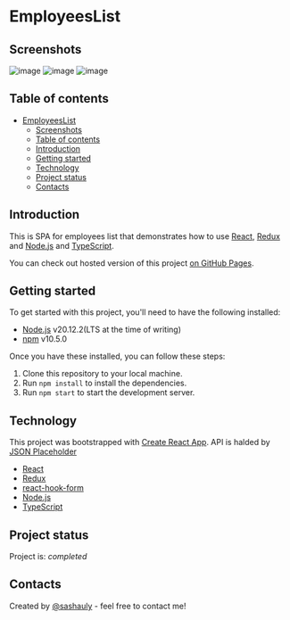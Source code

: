 # EmployeesList

## Screenshots

![image](https://github.com/sashauly/EmployeesList/assets/77851963/d1e960ac-d3e6-4ede-8a2d-4fcfc9da6741)
![image](https://github.com/sashauly/EmployeesList/assets/77851963/14c78029-ab09-4cd5-8abd-1f32e3052a81)
![image](https://github.com/sashauly/EmployeesList/assets/77851963/8f9da68a-213e-4fbf-b26d-b9f8b330e36e)

## Table of contents

- [EmployeesList](#employeeslist)
  - [Screenshots](#screenshots)
  - [Table of contents](#table-of-contents)
  - [Introduction](#introduction)
  - [Getting started](#getting-started)
  - [Technology](#technology)
  - [Project status](#project-status)
  - [Contacts](#contacts)

## Introduction

This is SPA for employees list that demonstrates how to use [React](https://reactjs.org/), [Redux](https://redux.js.org/) and [Node.js](https://nodejs.org/en/) and [TypeScript](https://www.typescriptlang.org/).

You can check out hosted version of this project [on GitHub Pages](https://sashauly.github.io/EmployeesList/).

## Getting started

To get started with this project, you'll need to have the following installed:

- [Node.js](https://nodejs.org/en/) v20.12.2(LTS at the time of writing)
- [npm](https://www.npmjs.com/) v10.5.0

Once you have these installed, you can follow these steps:

1. Clone this repository to your local machine.
2. Run `npm install` to install the dependencies.
3. Run `npm start` to start the development server.

## Technology

This project was bootstrapped with [Create React App](https://github.com/facebook/create-react-app).
API is halded by [JSON Placeholder](https://jsonplaceholder.typicode.com/)

- [React](https://reactjs.org/)
- [Redux](https://redux.js.org/)
- [react-hook-form](https://react-hook-form.com/)
- [Node.js](https://nodejs.org/en/)
- [TypeScript](https://www.typescriptlang.org/)

## Project status

Project is: _completed_

## Contacts

Created by [@sashauly](https://t.me/sashauly) - feel free to contact me!
